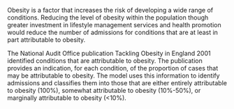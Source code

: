 Obesity is a factor that increases the risk of developing a wide range of conditions. Reducing the level of obesity within the population though greater investment in lifestyle management services and health promotion would reduce the number of admissions for conditions that are at least in part attributable to obesity.

The National Audit Office publication Tackling Obesity in England 2001 identified conditions that are attributable to obesity. The publication provides an indication, for each condition, of the proportion of cases that may be attributable to obesity. The model uses this information to identify admissions  and classifies them into those that are either entirely attributable to obesity (100%), somewhat attributable to obesity (10%-50%), or marginally attributable to obesity (<10%). 